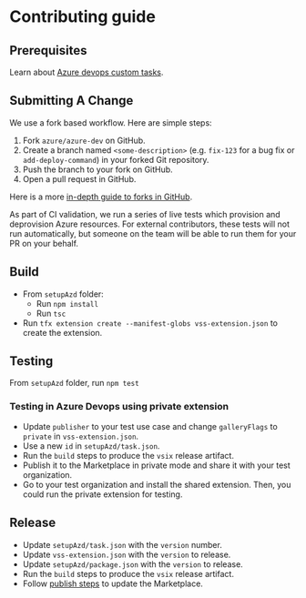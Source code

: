 # Contributing guide

## Prerequisites

Learn about [Azure devops custom tasks](https://learn.microsoft.com/azure/devops/extend/develop/add-build-task?view=azure-devops). 

## Submitting A Change

We use a fork based workflow. Here are simple steps:

1. Fork `azure/azure-dev` on GitHub.
2. Create a branch named `<some-description>` (e.g. `fix-123` for a bug fix or `add-deploy-command`) in your forked Git
   repository.
3. Push the branch to your fork on GitHub.
4. Open a pull request in GitHub.

Here is a more [in-depth guide to forks in GitHub](https://guides.github.com/activities/forking/).

As part of CI validation, we run a series of live tests which provision and deprovision Azure resources. For external
contributors, these tests will not run automatically, but someone on the team will be able to run them for your PR on your
behalf.

## Build

- From `setupAzd` folder:
  - Run `npm install` 
  - Run `tsc`
- Run `tfx extension create --manifest-globs vss-extension.json` to create the extension.

## Testing

From `setupAzd` folder, run `npm test`

### Testing in Azure Devops using private extension

- Update `publisher` to your test use case and change `galleryFlags` to `private` in `vss-extension.json`.
- Use a new `id` in `setupAzd/task.json`.
- Run the `build` steps to produce the `vsix` release artifact.
- Publish it to the Marketplace in private mode and share it with your test organization. 
- Go to your test organization and install the shared extension. Then, you could run the private extension for testing. 

## Release

- Update `setupAzd/task.json` with the `version` number.
- Update `vss-extension.json` with the `version` to release.
- Update `setupAzd/package.json` with the `version` to release.
- Run the `build` steps to produce the `vsix` release artifact.
- Follow [publish steps](https://learn.microsoft.com/azure/devops/extend/develop/add-build-task?view=azure-devops#5-publish-your-extension) to update the Marketplace.
